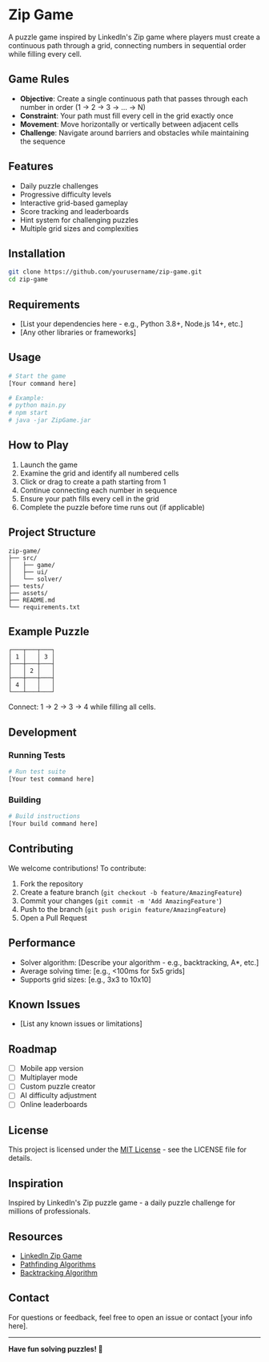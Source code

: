 # Zip Game

A puzzle game inspired by LinkedIn's Zip game where players must create a continuous path through a grid, connecting numbers in sequential order while filling every cell.

## Game Rules

- **Objective**: Create a single continuous path that passes through each number in order (1 → 2 → 3 → ... → N)
- **Constraint**: Your path must fill every cell in the grid exactly once
- **Movement**: Move horizontally or vertically between adjacent cells
- **Challenge**: Navigate around barriers and obstacles while maintaining the sequence

## Features

- Daily puzzle challenges
- Progressive difficulty levels
- Interactive grid-based gameplay
- Score tracking and leaderboards
- Hint system for challenging puzzles
- Multiple grid sizes and complexities

## Installation

```bash
git clone https://github.com/yourusername/zip-game.git
cd zip-game
```

## Requirements

- [List your dependencies here - e.g., Python 3.8+, Node.js 14+, etc.]
- [Any other libraries or frameworks]

## Usage

```bash
# Start the game
[Your command here]

# Example:
# python main.py
# npm start
# java -jar ZipGame.jar
```

## How to Play

1. Launch the game
2. Examine the grid and identify all numbered cells
3. Click or drag to create a path starting from 1
4. Continue connecting each number in sequence
5. Ensure your path fills every cell in the grid
6. Complete the puzzle before time runs out (if applicable)

## Project Structure

```
zip-game/
├── src/
│   ├── game/
│   ├── ui/
│   └── solver/
├── tests/
├── assets/
├── README.md
└── requirements.txt
```

## Example Puzzle

```
┌───┬───┬───┐
│ 1 │   │ 3 │
├───┼───┼───┤
│   │ 2 │   │
├───┼───┼───┤
│ 4 │   │   │
└───┴───┴───┘
```

Connect: 1 → 2 → 3 → 4 while filling all cells.

## Development

### Running Tests

```bash
# Run test suite
[Your test command here]
```

### Building

```bash
# Build instructions
[Your build command here]
```

## Contributing

We welcome contributions! To contribute:

1. Fork the repository
2. Create a feature branch (`git checkout -b feature/AmazingFeature`)
3. Commit your changes (`git commit -m 'Add AmazingFeature'`)
4. Push to the branch (`git push origin feature/AmazingFeature`)
5. Open a Pull Request

## Performance

- Solver algorithm: [Describe your algorithm - e.g., backtracking, A*, etc.]
- Average solving time: [e.g., <100ms for 5x5 grids]
- Supports grid sizes: [e.g., 3x3 to 10x10]

## Known Issues

- [List any known issues or limitations]

## Roadmap

- [ ] Mobile app version
- [ ] Multiplayer mode
- [ ] Custom puzzle creator
- [ ] AI difficulty adjustment
- [ ] Online leaderboards

## License

This project is licensed under the [MIT License](LICENSE) - see the LICENSE file for details.

## Inspiration

Inspired by LinkedIn's Zip puzzle game - a daily puzzle challenge for millions of professionals.

## Resources

- [LinkedIn Zip Game](https://www.linkedin.com/games/zip)
- [Pathfinding Algorithms](https://en.wikipedia.org/wiki/Pathfinding)
- [Backtracking Algorithm](https://en.wikipedia.org/wiki/Backtracking)

## Contact

For questions or feedback, feel free to open an issue or contact [your info here].

---

**Have fun solving puzzles! 🧩**
